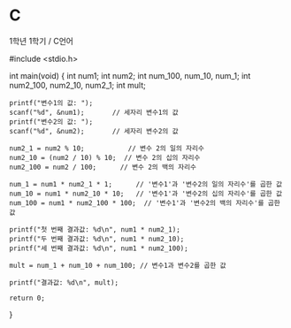 # C
1학년 1학기 / C언어


#include <stdio.h>

int main(void)
{
	int num1;
	int num2;
	int num_100, num_10, num_1;
	int num2_100, num2_10, num2_1;
	int mult;

	printf("변수1의 값: ");
	scanf("%d", &num1);       // 세자리 변수1의 값
	printf("변수2의 값: ");
	scanf("%d", &num2);       // 세자리 변수2의 값

	num2_1 = num2 % 10;           // 변수 2의 일의 자리수
	num2_10 = (num2 / 10) % 10;  // 변수 2의 십의 자리수 
	num2_100 = num2 / 100;      // 변수 2의 백의 자리수

	num_1 = num1 * num2_1 * 1;      // '변수1'과 '변수2의 일의 자리수'를 곱한 값
	num_10 = num1 * num2_10 * 10;   // '변수1'과 '변수2의 십의 자리수'를 곱한 값
	num_100 = num1 * num2_100 * 100;  // '변수1'과 '변수2의 백의 자리수'를 곱한 값

	printf("첫 번째 결과값: %d\n", num1 * num2_1);
	printf("두 번째 결과값: %d\n", num1 * num2_10);
	printf("세 번째 결과값: %d\n", num1 * num2_100);

	mult = num_1 + num_10 + num_100; // 변수1과 변수2를 곱한 값

	printf("결과값: %d\n", mult);

	return 0;
}
